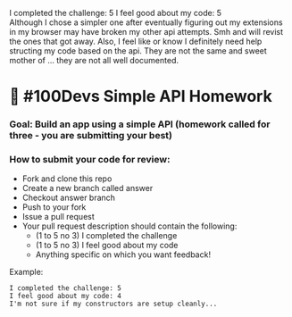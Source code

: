 I completed the challenge: 5
I feel good about my code: 5  
Although I chose a simpler one after eventually figuring out my extensions in my browser may have broken my other api attempts.  Smh and will revist the ones that got away.  Also, I feel like or know I definitely need help structing my code based on the api.  They are not the same and sweet mother of ... they are not all well documented. 

# 🚀 #100Devs Simple API Homework

### Goal: Build an app using a simple API (homework called for three - you are submitting your best)

### How to submit your code for review:

- Fork and clone this repo
- Create a new branch called answer
- Checkout answer branch
- Push to your fork
- Issue a pull request
- Your pull request description should contain the following:
  - (1 to 5 no 3) I completed the challenge
  - (1 to 5 no 3) I feel good about my code
  - Anything specific on which you want feedback!

Example:
```
I completed the challenge: 5
I feel good about my code: 4
I'm not sure if my constructors are setup cleanly...
```
